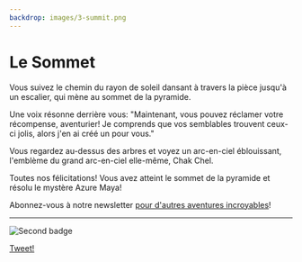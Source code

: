 ```yaml
---
backdrop: images/3-summit.png
---
```


# Le Sommet

Vous suivez le chemin du rayon de soleil dansant à travers la pièce jusqu'à un escalier, qui mène au sommet de la pyramide.

Une voix résonne derrière vous: "Maintenant, vous pouvez réclamer votre récompense, aventurier! Je comprends que vos semblables trouvent ceux-ci jolis, alors j'en ai créé un pour vous."

Vous regardez au-dessus des arbres et voyez un arc-en-ciel éblouissant, l'emblème du grand arc-en-ciel elle-même, Chak Chel.

Toutes nos félicitations! Vous avez atteint le sommet de la pyramide et résolu le mystère Azure Maya!

Abonnez-vous à notre newsletter <a href = "https://azure.microsoft.com/resources/join-the-azure-developer-community?WT.mc_id=mayamystery-newsletter-jelooper" target = "_blank">pour d'autres aventures incroyables</a>!

<hr class="m-5"/>

![Second badge](/images/badge3.png)

[Tweet!](https://twitter.com/intent/tweet?url=https%3A%2F%2Fmicrosoft.com/AzureMayaMystery%2F&text=I%20reached%20the%20summit%20of%20the%20Azure%20Maya%20Mystery%20pyramid!%20%20Discover%20the%20adventure%20at%20https://microsoft.com.AzureMayaMystery%20&hashtags=AzureMayaMystery)
